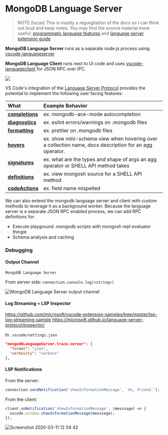# MongoDB Language Server

> NOTE (lucas) This is mostly a regurgitation of the docs so I can think out loud and keep notes. You may find the source material more useful: [programmatic language features](https://code.visualstudio.com/api/language-extensions/programmatic-language-features) and
> [language server extension guide](https://code.visualstudio.com/api/language-extensions/language-server-extension-guide)

**MongoDB Language Server** runs as a separate node.js process using [vscode-languageserver](https://github.com/microsoft/vscode-languageserver-node/tree/master/server)

**MongoDB Language Client** runs next to UI code and uses [vscode-languageclient](https://github.com/microsoft/vscode-languageserver-node/tree/master/client) for JSON RPC over IPC.

![](./langserver-diagram.svg)

VS Code's integration of the [Language Server Protocol](https://microsoft.github.io/language-server-protocol) provides the potential to implement the following user facing features:

| What                                                                                                                                            | Example Behavior                                                                                      |
| :---------------------------------------------------------------------------------------------------------------------------------------------- | :---------------------------------------------------------------------------------------------------- |
| **[completions](https://code.visualstudio.com/api/language-extensions/programmatic-language-features#show-code-completion-proposals)**          | ex. mongodb-ace-mode autocompletion                                                                   |
| **[diagnostics](https://code.visualstudio.com/api/language-extensions/programmatic-language-features#provide-diagnostics)**                     | ex. eslint errors/warnings on .mongodb files                                                          | \  |
| **[formatting](https://code.visualstudio.com/api/language-extensions/programmatic-language-features#format-source-code-in-an-editor)**          | ex. prettier on .mongodb files                                                                        |
| **[hovers](https://code.visualstudio.com/api/language-extensions/programmatic-language-features#show-hovers)**                                  | ex. show mini-schema view when hovering over a collection name, docs description for an agg operator. |
| **[signatures](https://code.visualstudio.com/api/language-extensions/programmatic-language-features#help-with-function-and-method-signatures)** | ex. what are the types and shape of args an agg operator or SHELL API method takes                    |
| **[definitions](https://code.visualstudio.com/api/language-extensions/programmatic-language-features#show-definitions-of-a-symbol)**            | ex. view mongosh source for a SHELL API method                                                        |
| **[codeActions](https://code.visualstudio.com/api/language-extensions/programmatic-language-features#possible-actions-on-errors-or-warnings)**  | ex. field name mispelled                                                                              |

We can also extend the mongodb language server and client with custom methods to leverage it as a background worker. Because the language server is a separate JSON RPC enabled process, we can add RPC definitions for:

- Execute playground .mongodb scripts with mongosh repl evaluator thingie
- Schema analysis and caching

### Debugging

#### Output Channel

`MongoDB Language Server`

From server side: `connection.console.log(<string>)`

![MongoDB Language Server output channel](https://user-images.githubusercontent.com/23074/76441349-a489e980-6395-11ea-8247-50cfe9b3ff61.png)

#### Log Streaming + LSP Inspector

https://github.com/microsoft/vscode-extension-samples/tree/master/lsp-log-streaming-sample
https://microsoft.github.io/language-server-protocol/inspector/

In `.vscode/settings.json`

```json
"mongodbLanguageServer.trace.server": {
  "format": "json",
  "verbosity": "verbose"
},
```

#### LSP Notifications

From the server:

```javascript
connection.sendNotification('showInformationMessage', `Hi, Friend.`);
```

From the client:

```javascript
client.onNotification('showInformationMessage', (messsage) => {
  vscode.window.showInformationMessage(messsage);
});
```

![Screenshot 2020-03-11 12 04 42](https://user-images.githubusercontent.com/23074/76441224-74424b00-6395-11ea-8f28-f9e0387098e0.png)
